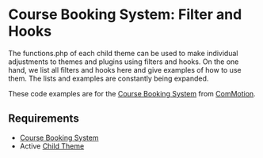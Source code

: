 # Course Booking System: Filter and Hooks

The functions.php of each child theme can be used to make individual adjustments to themes and plugins using filters and hooks. On the one hand, we list all filters and hooks here and give examples of how to use them. The lists and examples are constantly being expanded.

These code examples are for the [Course Booking System](https://de.wordpress.org/plugins/course-booking-system/) from [ComMotion](https://commotion.online/).

## Requirements

- [Course Booking System](https://wordpress.org/plugins/course-booking-system/)
- Active [Child Theme](https://developer.wordpress.org/themes/advanced-topics/child-themes/)
